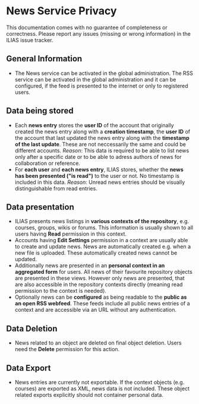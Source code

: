# News Service Privacy

This documentation comes with no guarantee of completeness or correctness. Please report any issues (missing or wrong information) in the ILIAS issue tracker.

## General Information 
- The News service can be activated in the global administration. The RSS service can be activated in the global administration and it can be configured, if the feed is presented to the internet or only to registered users. 

## Data being stored
- Each **news entry** stores the **user ID** of the account that originally created the news entry along with a **creation timestamp**, the **user ID** of the account that last updated the news entry  along with the **timestamp of the last update**. These are not neccessarily the same and could be different accounts.  _Reason_: This data is required to be able to list news only after a specific date or to be able to adress authors of news for collaboration or reference.
- For **each user** and **each news entry**, ILIAS stores, whether the **news has been presented ("is read")** to the user or not. No timestamp is included in this data. _Reason_: Unread news entries should be visually distinguishable from read entries.


## Data presentation
- ILIAS presents news listings in **various contexts of the repository**, e.g. courses, groups, wikis or forums. This information is usually shown to all users having **Read** permission in this context. 
- Accounts having **Edit Settings** permission in a context are usually able to create and update news. News are automatically created e.g. when a new file is uploaded. These automatically created news cannot be updated. 
- Additionally news are presented in an **personal context in an aggregated form** for users. All news of their favourite repository objects are presented in these views. However only news are presented, that are also accessible in the repository contexts directly (meaning read permission to the context is needed).
- Optionally news can be **configured** as being readable to the **public as an open RSS webfeed**. These feeds include all public news entries of a context and are accessible via an URL without any authentication.

## Data Deletion

- News related to an object are deleted on final object deletion. Users need the **Delete** permission for this action.

## Data Export

- News entries are currently not exportable. If the context objects (e.g. courses) are exported as XML, news data is not included. These object related exports explicitly should not container personal data.
